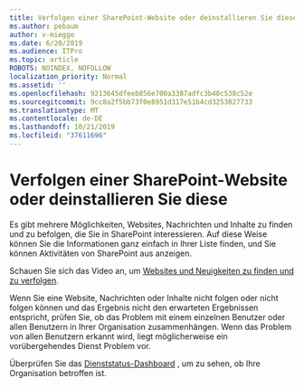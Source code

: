 ```yaml
---
title: Verfolgen einer SharePoint-Website oder deinstallieren Sie diese
ms.author: pebaum
author: v-miegge
ms.date: 6/20/2019
ms.audience: ITPro
ms.topic: article
ROBOTS: NOINDEX, NOFOLLOW
localization_priority: Normal
ms.assetid: ''
ms.openlocfilehash: 9213645dfeeb856e700a3387adfc3b40c538c52e
ms.sourcegitcommit: 9cc8a2f5bb73f0e8951d317e51b4cd3253027733
ms.translationtype: MT
ms.contentlocale: de-DE
ms.lasthandoff: 10/21/2019
ms.locfileid: "37611696"
---
```

# <a name="follow-or-un-follow-a-sharepoint-site"></a>Verfolgen einer SharePoint-Website oder deinstallieren Sie diese

Es gibt mehrere Möglichkeiten, Websites, Nachrichten und Inhalte zu finden und zu befolgen, die Sie in SharePoint interessieren. Auf diese Weise können Sie die Informationen ganz einfach in Ihrer Liste finden, und Sie können Aktivitäten von SharePoint aus anzeigen.

Schauen Sie sich das Video an, um [Websites und Neuigkeiten zu finden und zu verfolgen](https://support.office.com/article/Video-Find-and-follow-sites-news-and-content-4411e38f-9bc5-4ecc-bd33-3dbe939ac84c).

Wenn Sie eine Website, Nachrichten oder Inhalte nicht folgen oder nicht folgen können und das Ergebnis nicht den erwarteten Ergebnissen entspricht, prüfen Sie, ob das Problem mit einem einzelnen Benutzer oder allen Benutzern in Ihrer Organisation zusammenhängen. Wenn das Problem von allen Benutzern erkannt wird, liegt möglicherweise ein vorübergehendes Dienst Problem vor.

Überprüfen Sie das [Dienststatus-Dashboard](https://admin.microsoft.com/AdminPortal/Home#/servicehealth) , um zu sehen, ob Ihre Organisation betroffen ist.

